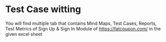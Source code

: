 # Test Case witting
You will find multiple tab that contains Mind Maps, Test Cases, Reports, Test Metrics of Sign Up & Sign In Module of https://fatcoupon.com/ in the given excel sheet
